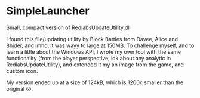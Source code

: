 # SimpleLauncher
Small, compact version of RedlabsUpdateUtility.dll

I found this file/updating utility by Block Battles from Davee, Alice and 8hider, and imho, it was wayy to large at 150MB. To challenge myself, and to learn a little about the Windows API, I wrote my own tool with the same functionality (from the player perspective, idk about any analytic in RedlabsUpdateUtility), and extended it my an image from the game, and custom icon.

My version ended up at a size of 124kB, which is 1200x smaller than the original 😲.